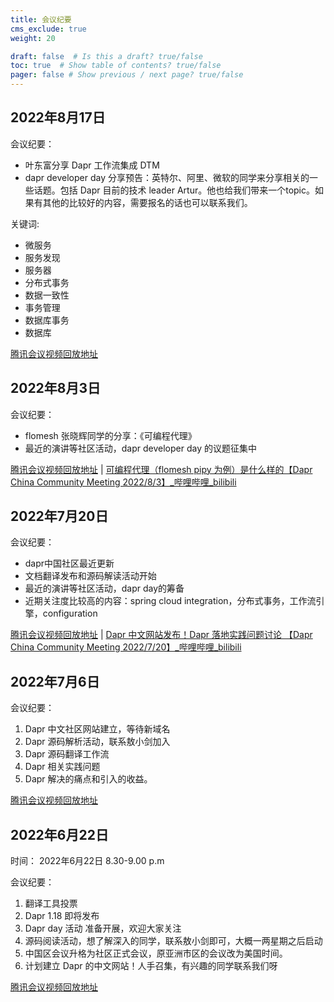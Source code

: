 ```yaml
---
title: 会议纪要
cms_exclude: true
weight: 20

draft: false  # Is this a draft? true/false
toc: true  # Show table of contents? true/false
pager: false # Show previous / next page? true/false
---
```


## 2022年8月17日

会议纪要：

- 叶东富分享 Dapr 工作流集成 DTM
- dapr developer day 分享预告：英特尔、阿里、微软的同学来分享相关的一些话题。包括 Dapr 目前的技术 leader Artur。他也给我们带来一个topic。如果有其他的比较好的内容，需要报名的话也可以联系我们。

关键词:

- 微服务
- 服务发现
- 服务器
- 分布式事务
- 数据一致性
- 事务管理
- 数据库事务
- 数据库

[腾讯会议视频回放地址](https://meeting.tencent.com/v2/cloud-record/share?id=27580fbd-6ec1-4b1b-872b-891a57274fdb&from=3) 

## 2022年8月3日

会议纪要：

- flomesh 张晓辉同学的分享：《可编程代理》
- 最近的演讲等社区活动，dapr developer day 的议题征集中

[腾讯会议视频回放地址](https://meeting.tencent.com/user-center/meeting-record/info?meeting_id=1554805986274000896&id=14311201249202778690&from=0) | [可编程代理（flomesh pipy 为例）是什么样的【Dapr China Community Meeting 2022/8/3】\_哔哩哔哩\_bilibili](https://www.bilibili.com/video/BV1nd4y1N73r?spm_id_from=333.999.0.0&vd_source=cd7bcc3fea404f307fadbb696b293c84)


## 2022年7月20日

会议纪要：

- dapr中国社区最近更新
- 文档翻译发布和源码解读活动开始
- 最近的演讲等社区活动，dapr day的筹备
- 近期关注度比较高的内容：spring cloud integration，分布式事务，工作流引擎，configuration 

[腾讯会议视频回放地址](https://meeting.tencent.com/user-center/shared-record-info?id=bd3b3fd3-47bc-4ea5-969f-e7e966ae1e2c&from=7) | [Dapr 中文网站发布！Dapr 落地实践问题讨论 【Dapr China Community Meeting 2022/7/20】\_哔哩哔哩\_bilibili](https://www.bilibili.com/video/BV1Qg411Z7W4?spm_id_from=333.999.0.0&vd_source=cd7bcc3fea404f307fadbb696b293c84)

## 2022年7月6日

会议纪要：

1. Dapr 中文社区网站建立，等待新域名
2. Dapr 源码解析活动，联系敖小剑加入
3. Dapr 源码翻译工作流
4. Dapr 相关实践问题
5. Dapr 解决的痛点和引入的收益。

[腾讯会议视频回放地址](https://meeting.tencent.com/v2/cloud-record/share?id=97077c24-617d-440c-b57c-29ac5397607b&from=3)


## 2022年6月22日

时间： 2022年6月22日 8.30-9.00 p.m

会议纪要：

1. 翻译工具投票
2. Dapr 1.18 即将发布
3. Dapr day 活动 准备开展，欢迎大家关注
4. 源码阅读活动，想了解深入的同学，联系敖小剑即可，大概一两星期之后启动
5. 中国区会议升格为社区正式会议，原亚洲市区的会议改为美国时间。
6. 计划建立 Dapr 的中文网站！人手召集，有兴趣的同学联系我们呀

[腾讯会议视频回放地址](https://meeting.tencent.com/v2/cloud-record/share?id=9606a5cb-b011-4b95-aac8-b60cb5504188&from=3)



